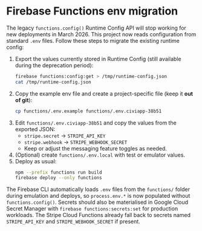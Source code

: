 # Firebase Functions env migration

The legacy `functions.config()` Runtime Config API will stop working for new
deployments in March 2026. This project now reads configuration from standard
`.env` files. Follow these steps to migrate the existing runtime config:

1. Export the values currently stored in Runtime Config (still available during the deprecation period):
   ```bash
   firebase functions:config:get > /tmp/runtime-config.json
   cat /tmp/runtime-config.json
   ```
2. Copy the example env file and create a project-specific file (keep it **out of git**):
   ```bash
   cp functions/.env.example functions/.env.civiapp-38b51
   ```
3. Edit `functions/.env.civiapp-38b51` and copy the values from the exported JSON:
   - `stripe.secret` → `STRIPE_API_KEY`
   - `stripe.webhook` → `STRIPE_WEBHOOK_SECRET`
   - Keep or adjust the messaging feature toggles as needed.
4. (Optional) create `functions/.env.local` with test or emulator values.
5. Deploy as usual:
   ```bash
   npm --prefix functions run build
   firebase deploy --only functions
   ```

The Firebase CLI automatically loads `.env` files from the `functions/` folder
during emulation and deploys, so `process.env.*` is now populated without
`functions.config()`. Secrets should also be materialised in Google Cloud Secret
Manager with `firebase functions:secrets:set` for production workloads. The Stripe
Cloud Functions already fall back to secrets named `STRIPE_API_KEY` and
`STRIPE_WEBHOOK_SECRET` if present.
